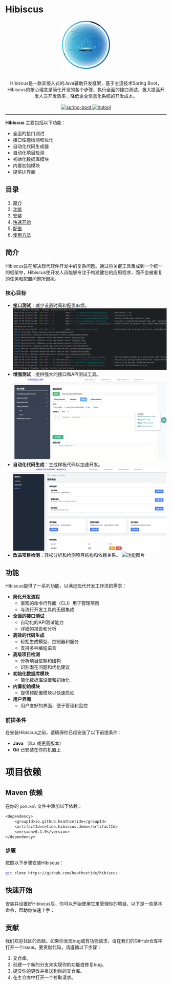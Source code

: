 # Hibiscus
<p align="center">
    <img src=".README-images/LOGO1.jpg" alt="Hibiscus Logo" width="150" height="150">
    <br>      
    <br>      
    <p align="center">
        Hibiscus是一款非侵入式的Java辅助开发框架，基于主流技术Spring Boot，Hibiscus的核心理念是简化开发的各个步骤，执行全面的接口测试，极大提高开发人员开发效率，降低企业信息化系统的开发成本。
        <br>
        <br>
        <a href="http://spring.io/projects/spring-boot">
            <img src="https://img.shields.io/badge/spring--boot-2.7.3-green.svg" alt="spring-boot">
        </a>
        <a href="https://www.hutool.cn/">
            <img src="https://img.shields.io/badge/hutool-5.8.8-blue.svg" alt="hutool">
        </a>
    </p>
</p>

-----------------------------------------------------------------------------------------------

**Hibiscus** 主要包括以下功能：

- 全面的接口测试
- 接口性能检测和优化
- 自动化代码生成器
- 自动化项目检测
- 初始化数据库模块
- 内置初始模块
- 提供UI界面


## 目录

1. [简介](#简介)
2. [功能](#功能)
3. [安装](#安装)
4. [快速开始](#快速开始)
5. [配置](#配置)
6. [使用方法](#使用方法)

## 简介

Hibiscus旨在解决现代软件开发中的复杂问题。通过将关键工具集成到一个统一的框架中，Hibiscus使开发人员能够专注于构建健壮的应用程序，而不会被重复的任务和配置问题所困扰。

### 核心目标

- **接口测试**：减少设置时间和配置麻烦。
  ![功能图片](.README-images/img.png) <!-- 替换为实际的功能图片路径 -->
- **增强测试**：提供强大的接口和API测试工具。
  ![功能图片](.README-images/function_1.png) <!-- 替换为实际的功能图片路径 -->
- **自动化代码生成**：生成样板代码以加速开发。
  ![功能图片](.README-images/function_2.png) <!-- 替换为实际的功能图片路径 -->
- **改进项目检测**：轻松分析和检测项目结构和依赖关系。
  ![功能图片](.README-images/function_3.png) <!-- 替换为实际的功能图片路径 -->

## 功能


Hibiscus提供了一系列功能，以满足现代开发工作流的需求：
- **简化开发流程**
  - 直观的命令行界面（CLI）用于管理项目
  - 与流行开发工具的无缝集成
- **全面的接口测试**
  - 自动化的API测试能力
  - 详细的报告和分析
- **高效的代码生成**
  - 轻松生成模型、控制器和服务
  - 支持多种编程语言
- **高级项目检测**
  - 分析项目依赖和结构
  - 识别潜在问题和优化建议
- **初始化数据库模块**
  - 简化数据库设置和初始化
- **内置初始模块**
  - 提供预配置模块以快速启动
- **用户界面**
  - 用户友好的界面，便于管理和监控

[//]: # (## 安装)

[//]: # ()
[//]: # (![安装步骤]&#40;path/to/installation-image.png&#41; <!-- 替换为实际的安装步骤图片路径 -->)

### 前提条件

在安装Hibiscus之前，请确保你已经安装了以下前提条件：

- **Java** （8.x 或更高版本）
- **Git** 已安装在你的机器上

# 项目依赖

## Maven 依赖

在你的 `pom.xml` 文件中添加以下依赖：
  ```
  <dependency> 
      <groupId>io.github.heathcetide</groupId> 
      <artifactId>cetide.hibiscus.demo</artifactId> 
      <version>0.1.9</version> 
  </dependency>
  ```

### 步骤

按照以下步骤安装Hibiscus：

   ```bash
   git clone https://github.com/heathcetide/hibiscus
  ```
## 快速开始

安装并设置好Hibiscus后，你可以开始使用它来管理你的项目。以下是一些基本命令，帮助你快速上手：

[//]: # (- **生成新项目**)


## 贡献

我们欢迎社区的贡献。如果你发现bug或有功能请求，请在我们的GitHub仓库中打开一个issue。要贡献代码，请遵循以下步骤：

1. 叉仓库。
2. 创建一个新的分支来实现你的功能或修复bug。
3. 提交你的更改并推送到你的叉仓库。
4. 在主仓库中打开一个拉取请求。